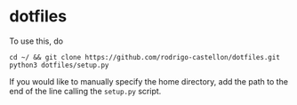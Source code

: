 # dotfiles

To use this, do

```
cd ~/ && git clone https://github.com/rodrigo-castellon/dotfiles.git
python3 dotfiles/setup.py
```

If you would like to manually specify the home directory, add the path to the end of the line calling the `setup.py` script.
